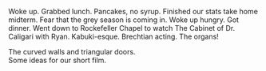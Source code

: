 Woke up. Grabbed lunch. Pancakes, no syrup. Finished our stats take home midterm. Fear that the grey season is coming in. Woke up hungry. Got dinner. Went down to Rockefeller Chapel to watch The Cabinet of Dr. Caligari with Ryan. Kabuki-esque. Brechtian acting. The organs\! 

The curved walls and triangular doors.  
Some ideas for our short film.
